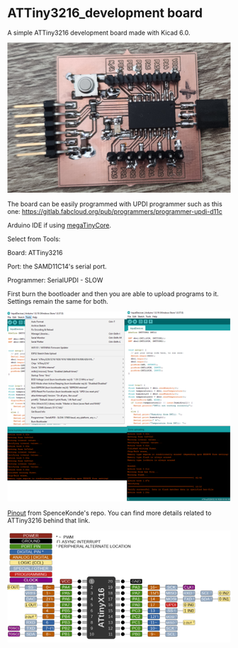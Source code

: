 # ATTiny3216_development board

A simple ATTiny3216 development board made with Kicad 6.0.

![image](./ATTiny3216.png)

The board can be easily programmed with UPDI programmer such as this one: https://gitlab.fabcloud.org/pub/programmers/programmer-updi-d11c

Arduino IDE if using [megaTinyCore](https://github.com/SpenceKonde/megaTinyCore). 

Select from Tools:

Board: ATTiny3216

Port: the SAMD11C14's serial port.

Programmer: SerialUPDI - SLOW

First burn the bootloader and then you are able to upload programs to it. Settings remain the same for both.

![image](./UPDI_Programming_ArduinoIDE.png)

[Pinout](https://github.com/SpenceKonde/megaTinyCore/blob/master/megaavr/extras/ATtiny_x16.md) from SpenceKonde's repo. You can find more details related to ATTiny3216 behind that link.

![image](./ATtiny_x16.png)

